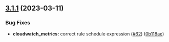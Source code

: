 ## [3.1.1](https://github.com/observeinc/terraform-aws-lambda/compare/v3.1.0...v3.1.1) (2023-03-11)


### Bug Fixes

* **cloudwatch_metrics:** correct rule schedule expression ([#62](https://github.com/observeinc/terraform-aws-lambda/issues/62)) ([0b118ae](https://github.com/observeinc/terraform-aws-lambda/commit/0b118aee054a23400804eb957a8ae7ff20acffeb))



